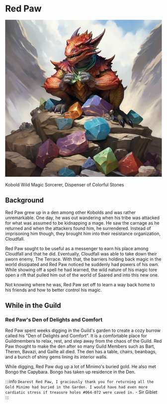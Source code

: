 # Red Paw

![Red Paw](Red_Paw.png)

Kobold Wild Magic Sorcerer, Dispenser of Colorful Stones

## Background
Red Paw grew up in a den among other Kobolds and was rather unremarkable. One day, he was out wandering when his tribe was attacked for what was assumed to be kidnapping a mage. He saw the carnage as he returned and when the attackers found him, he surrendered. Instead of imprisoning him though, they brought him into their resistance organization, Cloudfall.

Red Paw sought to be useful as a messenger to earn his place among Cloudfall and that he did. Eventually, Cloudfall was able to take down their sworn enemy, The Terrace. With that, the barriers holding back magic in the world dissipated and Red Paw noticed he suddenly had powers of his own. While showing off a spell he had learned, the wild nature of his magic tore open a rift that pulled him out of the world of Saared and into this new one.

Not knowing where he was, Red Paw set off to learn a way back home to his friends and how to better control his magic.

## While in the Guild

### Red Paw's Den of Delights and Comfort

Red Paw spent weeks digging in the Guild's garden to create a cozy burrow called his "Den of Delights and Comfort". It is a comfortable place for Guildmembers to relax, rest, and step away from the chaos of the Guild. Red Paw thought to make the den after so many Guild Members such as Bart, Theren, Bavazi, and Gaille all died. The den has a table, chairs, beanbags, and a bunch of shiny gems lining its interior walls.

While digging, Red Paw dug up a lot of Minimo's buried gold. He also met Bongo the Capybara. Bongo has taken up residence in the Den.

:::info 
`Dearest Red Paw, I graciously thank you for returning all the Gold Minimo had buried in the Garden. I would have had even more cardiatic stress if treasure holes #064-072 were caved in.` - Sir Giblet
:::

